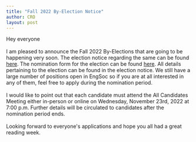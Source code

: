 ```yaml
---
title: "Fall 2022 By-Election Notice"
author: CRO
layout: post
---
```


Hey everyone<br> <br> I am pleased to announce the Fall 2022 By-Elections that are going to be happening very soon. The election notice regarding the same can be found <a href="https://drive.google.com/file/d/17cfHPu17KhZRWYCpBd6HqF3ojiJtX-kl/view?usp=sharing">here</a>. The nomination form for the election can be found <a href="https://docs.google.com/forms/d/e/1FAIpQLSfS3L4AxdFrWYJ0EwkUgImMURvtljAVpYV_XvwSrIVD8gDUzg/viewform?usp=sf_link">here</a>. All details pertaining to the election can be found in the election notice. We still have a large number of positions open in EngSoc so if you are at all interested in any of them, feel free to apply during the nomination period.<br> <br> I would like to point out that each candidate must attend the All Candidates Meeting either in-person or online on Wednesday, November 23rd, 2022 at 7:00 p.m. Further details will be circulated to candidates after the nomination period ends.<br> <br> Looking forward to everyone's applications and hope you all had a great reading week.